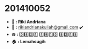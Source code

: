 # 201410052
+ :boy: **: Riki Andriana**  
+ :email: **:** rikiandrianakuliah@gmail.com :heavy_check_mark:
+ :phone: **:** :zero::eight::two::one: :one::nine::one::zero: :five::two::one::five:
+ :house: **: Lemahsugih**
